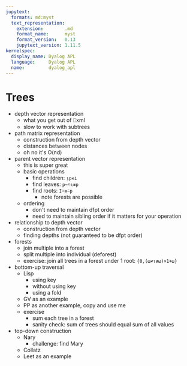 ```yaml
---
jupytext:
  formats: md:myst
  text_representation:
    extension:        .md
    format_name:      myst
    format_version:   0.13
    jupytext_version: 1.11.5
kernelspec:
  display_name: Dyalog APL
  language:     Dyalog APL
  name:         dyalog_apl
---
```


# Trees

- depth vector representation
    - what you get out of ⎕xml
    - slow to work with subtrees
- path matrix representation
    - construction from depth vector
    - distances between nodes
    - oh no it's O(nd)
- parent vector representation
    - this is super great
    - basic operations
        - find children: `⍸p∊i`
        - find leaves:   `p~⍨⍳≢p`
        - find roots:    `I⍣≡⍨p`
            - note forests are possible
    - ordering
        - don't need to maintain dfpt order
        - need to maintain sibling order if it matters for your operation
- relationship to depth vector
    - construction from depth vector
    - finding depths (not guaranteed to be dfpt order)
- forests
    - join multiple into a forest
    - split multiple into individual (deforest)
    - exercise: join all trees in a forest under 1 root: `{0,(⍵≠⍳≢⍵)×1+⍵}`
- bottom-up traversal
    - Lisp
        - using key
        - without using key
        - using a fold
    - GV as an example
    - PP as another example, copy and use me
    - exercise
        - sum each tree in a forest
        - sanity check: sum of trees should equal sum of all values
- top-down construction
    - Nary
        - challenge: find Mary
    - Collatz
    - Leet as an example
